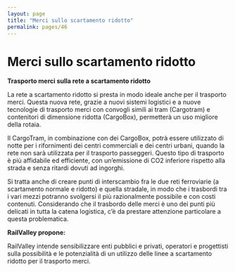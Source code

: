 ```yaml
---
layout: page
title: "Merci sullo scartamento ridotto"
permalink: pages/46
---
```


# Merci sullo scartamento ridotto

**Trasporto merci sulla rete a scartamento ridotto**

La rete a scartamento ridotto si presta in modo ideale anche per il trasporto merci. Questa nuova rete, grazie a nuovi sistemi logistici e a nuove tecnologie di trasporto merci con convogli simili ai tram (Cargotram) e contenitori di dimensione ridotta (CargoBox), permetterà un uso migliore della rotaia. 

Il CargoTram, in combinazione con dei CargoBox, potrà essere utilizzato di notte per i rifornimenti dei centri commerciali e dei centri urbani, quando la rete non sarà utilizzata per il trasporto passeggeri. Questo tipo di trasporto è più affidabile ed efficiente, con un’emissione di CO2 inferiore rispetto alla strada e senza ritardi dovuti ad ingorghi.

Si tratta anche di creare punti di interscambio fra le due reti ferroviarie (a scartamento normale e ridotto) e quella stradale, in modo che i trasbordi tra i vari mezzi potranno svolgersi il più razionalmente possibile e con costi contenuti. Considerando che il trasbordo delle merci è uno dei punti più delicati in tutta la catena logistica, c’è da prestare attenzione particolare a questa problematica. 

**RailValley propone:**

RailValley intende sensibilizzare enti pubblici e privati, operatori e progettisti sulla possibilità e le potenzialità di un utilizzo delle linee a scartamento ridotto per il trasporto merci.

